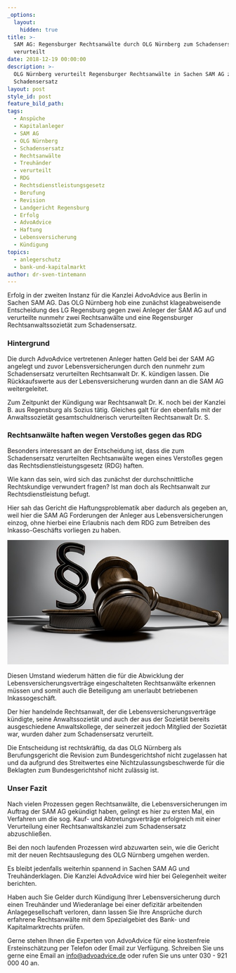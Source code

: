 ```yaml
---
_options:
  layout:
    hidden: true
title: >-
  SAM AG: Regensburger Rechtsanwälte durch OLG Nürnberg zum Schadensersatz
  verurteilt
date: 2018-12-19 00:00:00
description: >-
  OLG Nürnberg verurteilt Regensburger Rechtsanwälte in Sachen SAM AG zum
  Schadensersatz
layout: post
style_id: post
feature_bild_path:
tags:
  - Anspüche
  - Kapitalanleger
  - SAM AG
  - OLG Nürnberg
  - Schadensersatz
  - Rechtsanwälte
  - Treuhänder
  - verurteilt
  - RDG
  - Rechtsdienstleistungsgesetz
  - Berufung
  - Revision
  - Landgericht Regensburg
  - Erfolg
  - AdvoAdvice
  - Haftung
  - Lebensversicherung
  - Kündigung
topics:
  - anlegerschutz
  - bank-und-kapitalmarkt
author: dr-sven-tintemann
---
```


Erfolg in der zweiten Instanz f&uuml;r die Kanzlei AdvoAdvice aus Berlin in Sachen SAM AG. Das OLG N&uuml;rnberg hob eine zun&auml;chst klageabweisende Entscheidung des LG Regensburg gegen zwei Anleger der SAM AG auf und verurteilte nunmehr zwei Rechtsanw&auml;lte und eine Regensburger Rechtsanwaltssoziet&auml;t zum Schadensersatz.&nbsp;

### Hintergrund

Die durch AdvoAdvice vertretenen Anleger hatten Geld bei der SAM AG angelegt und zuvor Lebensversicherungen durch den nunmehr zum Schadensersatz verurteilten Rechtsanwalt Dr. K. k&uuml;ndigen lassen. Die R&uuml;ckkaufswerte aus der Lebensversicherung wurden dann an die SAM AG weitergeleitet.&nbsp;

Zum Zeitpunkt der K&uuml;ndigung war Rechtsanwalt Dr. K. noch bei der Kanzlei B. aus Regensburg als Sozius t&auml;tig. Gleiches galt f&uuml;r den ebenfalls mit der Anwaltssoziet&auml;t gesamtschuldnerisch verurteilten Rechtsanwalt Dr. S.&nbsp;

### Rechtsanw&auml;lte haften wegen Versto&szlig;es gegen das RDG

Besonders interessant an der Entscheidung ist, dass die zum Schadensersatz verurteilten Rechtsanw&auml;lte wegen eines Versto&szlig;es gegen das Rechtsdienstleistungsgesetz (RDG) haften.&nbsp;

Wie kann das sein, wird sich das zun&auml;chst der durchschnittliche Rechtskundige verwundert fragen? Ist man doch als Rechtsanwalt zur Rechtsdienstleistung befugt.&nbsp;

Hier sah das Gericht die Haftungsproblematik aber dadurch als gegeben an, weil hier die SAM AG Forderungen der Anleger aus Lebensversicherungen einzog, ohne hierbei eine Erlaubnis nach dem RDG zum Betreiben des Inkasso-Gesch&auml;fts vorliegen zu haben.&nbsp;

![](/uploads/judgment-3667391-640.jpg)

Diesen Umstand wiederum h&auml;tten die f&uuml;r die Abwicklung der Lebensversicherungsvertr&auml;ge eingeschalteten Rechtsanw&auml;lte erkennen m&uuml;ssen und somit auch die Beteiligung am unerlaubt betriebenen Inkassogesch&auml;ft.&nbsp;

Der hier handelnde Rechtsanwalt, der die Lebensversicherungsvertr&auml;ge k&uuml;ndigte, seine Anwaltssoziet&auml;t und auch der aus der Soziet&auml;t bereits ausgeschiedene Anwaltskollege, der seinerzeit jedoch Mitglied der Soziet&auml;t war, wurden daher zum Schadensersatz verurteilt.

Die Entscheidung ist rechtskr&auml;ftig, da das OLG N&uuml;rnberg als Berufungsgericht die Revision zum Bundesgerichtshof nicht zugelassen hat und da aufgrund des Streitwertes eine Nichtzulassungsbeschwerde f&uuml;r die Beklagten zum Bundesgerichtshof nicht zul&auml;ssig ist.&nbsp;

### Unser Fazit&nbsp;

Nach vielen Prozessen gegen Rechtsanw&auml;lte, die Lebensversicherungen im Auftrag der SAM AG gek&uuml;ndigt haben, gelingt es hier zu ersten Mal, ein Verfahren um die sog. Kauf- und Abtretungsvertr&auml;ge erfolgreich mit einer Verurteilung einer Rechtsanwaltskanzlei zum Schadensersatz abzuschlie&szlig;en.&nbsp;

Bei den noch laufenden Prozessen wird abzuwarten sein, wie die Gericht mit der neuen Rechtsauslegung des OLG N&uuml;rnberg umgehen werden.&nbsp;

Es bleibt jedenfalls weiterhin spannend in Sachen SAM AG und Treuh&auml;nderklagen. Die Kanzlei AdvoAdvice wird hier bei Gelegenheit weiter berichten.&nbsp;

Haben auch Sie Gelder durch K&uuml;ndigung Ihrer Lebensversicherung durch einen Treuh&auml;nder und Wiederanlage bei einer defizit&auml;r arbeitenden Anlagegesellschaft verloren, dann lassen Sie Ihre Anspr&uuml;che durch erfahrene Rechtsanw&auml;lte mit dem Spezialgebiet des Bank- und Kapitalmarktrechts pr&uuml;fen.&nbsp;

Gerne stehen Ihnen die Experten von AdvoAdvice f&uuml;r eine kostenfreie Ersteinsch&auml;tzung per Telefon oder Email zur Verf&uuml;gung. Schreiben Sie uns gerne eine Email an info@advoadvice.de oder rufen Sie uns unter 030 - 921 000 40 an.&nbsp;